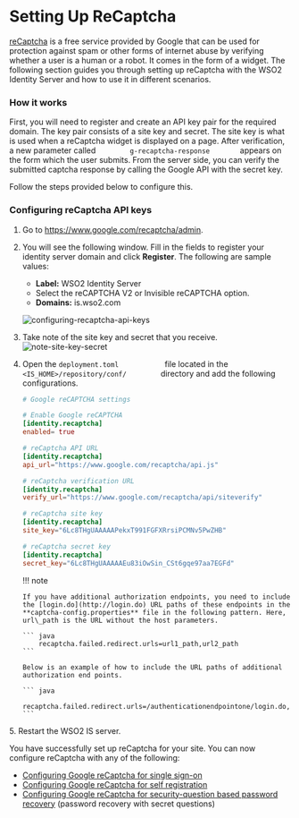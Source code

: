 # Setting Up ReCaptcha

[reCaptcha](https://developers.google.com/recaptcha/) is a free service
provided by Google that can be used for protection against spam or other
forms of internet abuse by verifying whether a user is a human or a
robot. It comes in the form of a widget. The following section guides
you through setting up reCaptcha with the WSO2 Identity Server and how
to use it in different scenarios.

### How it works

First, you will need to register and create an API key pair for the
required domain. The key pair consists of a site key and secret. The
site key is what is used when a reCaptcha widget is displayed on a page.
After verification, a new parameter called
`         g-recaptcha-response        ` appears on the form which the
user submits. From the server side, you can verify the submitted captcha
response by calling the Google API with the secret key.

Follow the steps provided below to configure this.

### Configuring reCaptcha API keys

1.  Go to <https://www.google.com/recaptcha/admin>.

2.  You will see the following window. Fill in the fields to register
    your identity server domain and click **Register**. The following
    are sample values:
    -   **Label:** WSO2 Identity Server
    -   Select the reCAPTCHA V2 or Invisible reCAPTCHA option.
    -   **Domains:** is.wso2.com  

    ![configuring-recaptcha-api-keys](../../assets/img/using-wso2-identity-server/configuring-recaptcha-api-keys.png) 
3.  Take note of the site key and secret that you receive.
    ![note-site-key-secret](../../assets/img/using-wso2-identity-server/note-site-key-secret.png) 
4.  Open the `deployment.toml           ` file located in the `            <IS_HOME>/repository/conf/         `
    directory and add the following configurations.

    ``` toml 
    # Google reCAPTCHA settings

    # Enable Google reCAPTCHA
    [identity.recaptcha] 
    enabled= true

    # reCaptcha API URL
    [identity.recaptcha] 
    api_url="https://www.google.com/recaptcha/api.js"

    # reCaptcha verification URL
    [identity.recaptcha] 
    verify_url="https://www.google.com/recaptcha/api/siteverify"

    # reCaptcha site key
    [identity.recaptcha] 
    site_key="6Lc8THgUAAAAAPekxT991FGFXRrsiPCMNv5PwZHB"

    # reCaptcha secret key
    [identity.recaptcha] 
    secret_key="6Lc8THgUAAAAAEu83iOwSin_CSt6gqe97aa7EGFd"
    ```

    !!! note
    
        If you have additional authorization endpoints, you need to include
        the [login.do](http://login.do) URL paths of these endpoints in the
        **captcha-config.properties** file in the following pattern. Here,
        url\_path is the URL without the host parameters.
    
        ``` java
            recaptcha.failed.redirect.urls=url1_path,url2_path
        ```
    
        Below is an example of how to include the URL paths of additional
        authorization end points.
    
        ``` java
            recaptcha.failed.redirect.urls=/authenticationendpointone/login.do,/authenticationendpointtwo/login.do
        ```
    
5\.  Restart the WSO2 IS server.

You have successfully set up reCaptcha for your site. You can now
configure reCaptcha with any of the following:

-   [Configuring Google reCaptcha for single
    sign-on](../../learn/configuring-recaptcha-for-single-sign-on)
-   [Configuring Google reCaptcha for self
    registration](../../learn/configuring-recaptcha-for-self-registration)
-   [Configuring Google reCaptcha for security-question based password
    recovery](../../learn/configuring-recaptcha-for-security-question-based-password-recovery)
    (password recovery with secret questions)
